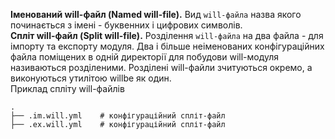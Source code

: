 <a name="named-will-file"></a> **Іменований will-файл (Named will-file).** Вид `will-файла` назва якого починається з імені - буквенних і цифрових символів.  
<a name="split-will-file"></a> **Спліт will-файл (Split will-file).** Розділення `will-файла` на два файла - для імпорту та експорту модуля.
Два і більше неіменованих конфігураційних файла поміщених в одній директорії для побудови will-модуля називаються розділеними. Розділені will-файли зчитуються окремо, а виконуються утилітою willbe як один.  
Приклад спліту will-файлів  

```
.
├── .im.will.yml    # конфігураційний спліт-файл  
├── .ex.will.yml    # конфігураційний спліт-файл  

```  